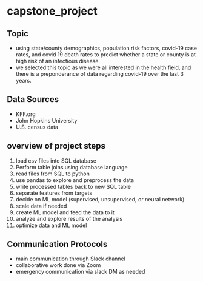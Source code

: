 # capstone_project

## Topic
- using state/county demographics, population risk factors, covid-19 case rates, and covid 19 death rates to predict whether a state or county is at high risk of an infectious disease.
- we selected this topic as we were all interested in the health field, and there is a preponderance of data regarding covid-19 over the last 3 years.

## Data Sources
- KFF.org
- John Hopkins University
- U.S. census data



## overview of project steps
1. load csv files into SQL database
2. Perform table joins using database language
3. read files from SQL to python
4. use pandas to explore and preprocess the data
5. write processed tables back to new SQL table
6. separate features from targets
7. decide on ML model (supervised, unsupervised, or neural network)
8. scale data if needed
9. create ML model and feed the data to it
10. analyze and explore results of the analysis
11. optimize data and ML model


## Communication Protocols
- main communication through Slack channel
- collaborative work done via Zoom 
- emergency communication via slack DM as needed